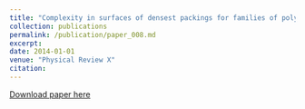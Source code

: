 ```yaml
---
title: "Complexity in surfaces of densest packings for families of polyhedra"
collection: publications
permalink: /publication/paper_008.md
excerpt:
date: 2014-01-01
venue: "Physical Review X"
citation:
---
```

[Download paper here](http://pfdamasceno.github.io/files/2014_Chen.pdf)
